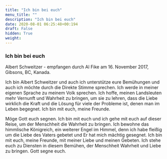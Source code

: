 ```yaml
---
title: "Ich bin bei euch"
menu_title: ""
description: "Ich bin bei euch"
date: 2020-08-01 06:25:48+00:194
draft: False
hidden: True
weight:
---
```

### Ich bin bei euch

Albert Schweitzer - empfangen durch Al Fike am 16. November 2017, Gibsons, BC, Kanada.

Ich bin Albert Schweitzer und auch ich unterstütze eure Bemühungen und auch ich möchte durch die Direkte Stimme sprechen. Ich werde in meiner eigenen Sprache zu meinem Volk sprechen. Ich hoffe, meinen Landsleuten mehr Vernunft und Wahrheit zu bringen, um sie zu lehren, dass die Liebe wirklich die Kraft und die Lösung für viele der Probleme ist, denen man im Leben begegnet. Ich bin mit euch, meine Freunde.

Möge Gott euch segnen. Ich bin mit euch und ich gehe mit euch auf dieser Reise, um der Menschheit die Wahrheit zu bringen. Ich bewohne das himmlische Königreich, ein weiterer Engel im Himmel, denn ich habe fleißig um die Liebe des Vaters gebetet und Er hat mich mächtig gesegnet. Ich bin mit euch, meine Freunde, mit meiner Liebe und meinen Gebeten. Ich stehe euch zu Diensten in diesem Bemühen, der Menschheit Wahrheit und Liebe zu bringen. Gott segne euch.
